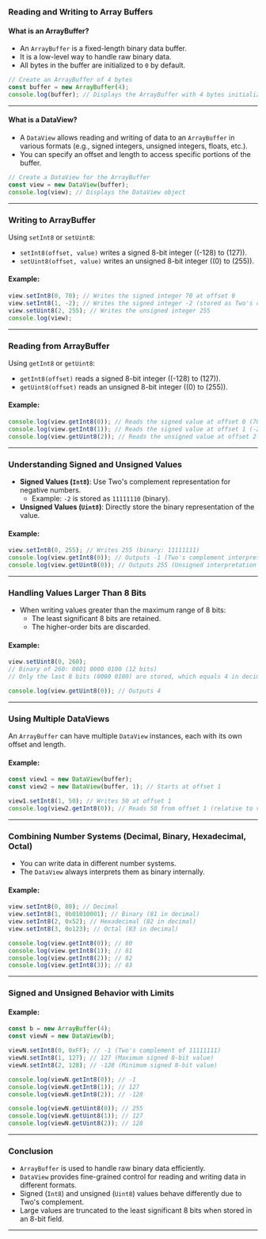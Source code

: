 ### **Reading and Writing to Array Buffers**

#### **What is an ArrayBuffer?**
- An `ArrayBuffer` is a fixed-length binary data buffer.
- It is a low-level way to handle raw binary data.
- All bytes in the buffer are initialized to `0` by default.

```javascript
// Create an ArrayBuffer of 4 bytes
const buffer = new ArrayBuffer(4);
console.log(buffer); // Displays the ArrayBuffer with 4 bytes initialized to 0
```

---

#### **What is a DataView?**
- A `DataView` allows reading and writing of data to an `ArrayBuffer` in various formats (e.g., signed integers, unsigned integers, floats, etc.).
- You can specify an offset and length to access specific portions of the buffer.

```javascript
// Create a DataView for the ArrayBuffer
const view = new DataView(buffer);
console.log(view); // Displays the DataView object
```

---

### **Writing to ArrayBuffer**
Using `setInt8` or `setUint8`:
- `setInt8(offset, value)` writes a signed 8-bit integer (\(-128\) to \(127\)).
- `setUint8(offset, value)` writes an unsigned 8-bit integer (\(0\) to \(255\)).

#### Example:
```javascript
view.setInt8(0, 70); // Writes the signed integer 70 at offset 0
view.setInt8(1, -2); // Writes the signed integer -2 (stored as Two's complement)
view.setUint8(2, 255); // Writes the unsigned integer 255
console.log(view);
```

---

### **Reading from ArrayBuffer**
Using `getInt8` or `getUint8`:
- `getInt8(offset)` reads a signed 8-bit integer (\(-128\) to \(127\)).
- `getUint8(offset)` reads an unsigned 8-bit integer (\(0\) to \(255\)).

#### Example:
```javascript
console.log(view.getInt8(0)); // Reads the signed value at offset 0 (70)
console.log(view.getInt8(1)); // Reads the signed value at offset 1 (-2)
console.log(view.getUint8(2)); // Reads the unsigned value at offset 2 (255)
```

---

### **Understanding Signed and Unsigned Values**
- **Signed Values (`Int8`)**: Use Two's complement representation for negative numbers.
  - Example: `-2` is stored as `11111110` (binary).
- **Unsigned Values (`Uint8`)**: Directly store the binary representation of the value.

#### Example:
```javascript
view.setInt8(0, 255); // Writes 255 (binary: 11111111)
console.log(view.getInt8(0)); // Outputs -1 (Two's complement interpretation of 11111111)
console.log(view.getUint8(0)); // Outputs 255 (Unsigned interpretation of 11111111)
```

---

### **Handling Values Larger Than 8 Bits**
- When writing values greater than the maximum range of 8 bits:
  - The least significant 8 bits are retained.
  - The higher-order bits are discarded.

#### Example:
```javascript
view.setUint8(0, 260); 
// Binary of 260: 0001 0000 0100 (12 bits)
// Only the last 8 bits (0000 0100) are stored, which equals 4 in decimal.

console.log(view.getUint8(0)); // Outputs 4
```

---

### **Using Multiple DataViews**
An `ArrayBuffer` can have multiple `DataView` instances, each with its own offset and length.

#### Example:
```javascript
const view1 = new DataView(buffer);
const view2 = new DataView(buffer, 1); // Starts at offset 1

view1.setInt8(1, 50); // Writes 50 at offset 1
console.log(view2.getInt8(0)); // Reads 50 from offset 1 (relative to view1)
```

---

### **Combining Number Systems (Decimal, Binary, Hexadecimal, Octal)**
- You can write data in different number systems.
- The `DataView` always interprets them as binary internally.

#### Example:
```javascript
view.setInt8(0, 80); // Decimal
view.setInt8(1, 0b01010001); // Binary (81 in decimal)
view.setInt8(2, 0x52); // Hexadecimal (82 in decimal)
view.setInt8(3, 0o123); // Octal (83 in decimal)

console.log(view.getInt8(0)); // 80
console.log(view.getInt8(1)); // 81
console.log(view.getInt8(2)); // 82
console.log(view.getInt8(3)); // 83
```

---

### **Signed and Unsigned Behavior with Limits**
#### Example:
```javascript
const b = new ArrayBuffer(4);
const viewN = new DataView(b);

viewN.setInt8(0, 0xFF); // -1 (Two's complement of 11111111)
viewN.setInt8(1, 127); // 127 (Maximum signed 8-bit value)
viewN.setInt8(2, 128); // -128 (Minimum signed 8-bit value)

console.log(viewN.getInt8(0)); // -1
console.log(viewN.getInt8(1)); // 127
console.log(viewN.getInt8(2)); // -128

console.log(viewN.getUint8(0)); // 255
console.log(viewN.getUint8(1)); // 127
console.log(viewN.getUint8(2)); // 128
```

---

### **Conclusion**
- `ArrayBuffer` is used to handle raw binary data efficiently.
- `DataView` provides fine-grained control for reading and writing data in different formats.
- Signed (`Int8`) and unsigned (`Uint8`) values behave differently due to Two's complement.
- Large values are truncated to the least significant 8 bits when stored in an 8-bit field.

---